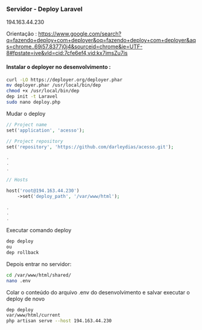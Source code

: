 ### Servidor - Deploy Laravel

194.163.44.230

Orientação : 
https://www.google.com/search?q=fazendo+deploy+com+deployer&oq=fazendo+deploy+com+deployer&aqs=chrome..69i57.8377j0j4&sourceid=chrome&ie=UTF-8#fpstate=ive&vld=cid:7cfe6ef4,vid:kx7imsZu7is

####  Instalar o deployer no desenvolvimento  :

~~~bash
curl -LO https://deployer.org/deployer.phar
mv deployer.phar /usr/local/bin/dep
chmod +x /usr/local/bin/dep
dep init -t Laravel
sudo nano deploy.php
~~~
Mudar o deploy
~~~php
// Project name
set('application', 'acesso');

// Project repository
set('repository', 'https://github.com/darleydias/acesso.git');

.
.
.

// Hosts

host('root@194.163.44.230')
    ->set('deploy_path', '/var/www/html');    
    
.
.
.
~~~

Executar comando  deploy 
~~~bash
dep deploy
ou
dep rollback
~~~
Depois entrar no servidor:
~~~bash
cd /var/www/html/shared/
nano .env
~~~
Colar o conteúdo do arquivo .env do desenvolvimento  e salvar
executar o deploy de novo

~~~bash
dep deploy
var/www/html/current
php artisan serve --host 194.163.44.230
~~~
